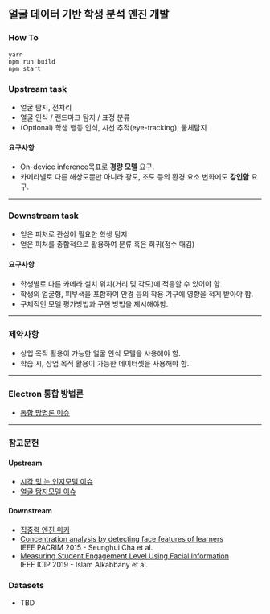 ## 얼굴 데이터 기반 학생 분석 엔진 개발

### How To
~~~
yarn
npm run build
npm start
~~~

### Upstream task
* 얼굴 탐지, 전처리
* 얼굴 인식 / 랜드마크 탐지 / 표정 분류
* (Optional) 학생 행동 인식, 시선 추적(eye-tracking), 물체탐지

#### 요구사항
* On-device inference목표로 __경량 모델__ 요구.
* 카메라별로 다른 해상도뿐만 아니라 광도, 조도 등의 환경 요소 변화에도 __강인함__ 요구.

------

### Downstream task
* 얻은 피처로 관심이 필요한 학생 탐지
* 얻은 피처를 종합적으로 활용하여 분류 혹은 회귀(점수 매김)

#### 요구사항
* 학생별로 다른 카메라 설치 위치(거리 및 각도)에 적응할 수 있어야 함.
* 학생의 얼굴형, 피부색을 포함하여 안경 등의 착용 기구에 영향을 적게 받아야 함.
* 구체적인 모델 평가방법과 구현 방법을 제시해야함.

------

### 제약사항
* 상업 목적 활용이 가능한 얼굴 인식 모델을 사용해야 함.
* 학습 시, 상업 목적 활용이 가능한 데이터셋을 사용해야 함.

------

### Electron 통합 방법론
* [통합 방법론 이슈](https://13.125.91.162/swmaestro/183-2/issues/6)

------

### 참고문헌
#### Upstream
* [시각 및 눈 인지모델 이슈](https://13.125.91.162/swmaestro/183-2/issues/5)  
* [얼굴 탐지모델 이슈](https://13.125.91.162/swmaestro/183-2/issues/1)


#### Downstream
* [집중력 엔진 위키](https://13.125.91.162/swmaestro/183-2/-/wikis/faceAPI%EA%B8%B0%EB%B0%98-%ED%94%84%EB%A1%9C%ED%86%A0%ED%83%80%EC%9E%85-%EC%97%94%EC%A7%84-%EA%B5%AC%ED%98%84)
* [Concentration analysis by detecting face features of learners](https://ieeexplore.ieee.org/document/7334807)  
IEEE PACRIM 2015 - Seunghui Cha et al.
* [Measuring Student Engagement Level Using Facial Information](https://ieeexplore.ieee.org/document/8803590)  
IEEE ICIP 2019 - Islam Alkabbany et al.

### Datasets
* TBD

